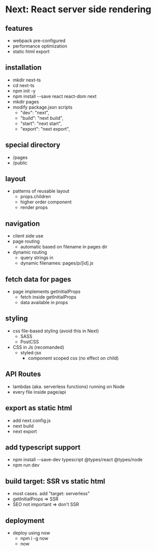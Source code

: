 # Next: React server side rendering

## features
- webpack pre-configured
- performance optimization
- static html export

## installation
- mkdir next-ts
- cd next-ts
- npm init -y
- npm install --save react react-dom next
- mkdir pages
- modify package.json scripts
  - "dev": "next",
  - "build": "next build",
  - "start": "next start",
  - "export": "next export",

## special directory
- /pages
- /public

## layout
- patterns of reusable layout
  - props.children
  - higher order component
  - render props

## navigation
- client side use <Link>
- page routing
  - automatic based on filename in pages dir
- dynamic routing
  - query strings in <Link>
  - dynamic filenames: pages/p/[id].js

## fetch data for pages
- page implements getInitialProps
  - fetch inside getInitialProps
  - data available in props

## styling
- css file-based styling (avoid this in Next)
  - SASS
  - PostCSS
- CSS in Js (recomanded)
  - styled-jsx
    - component scoped css (no effect on child)

## API Routes
- lambdas (aka. serverless functions) running on Node
- every file inside page/api

## export as static html
- add next.config.js
- next build
- next export

## add typescript support
- npm install --save-dev typescript @types/react @types/node
- npm run dev

## build target: SSR vs static html
- most cases. add "target: serverless"
- getInitialProps => SSR
- SEO not important => don't SSR

## deployment
- deploy using now
  - npm i -g now
  - now
